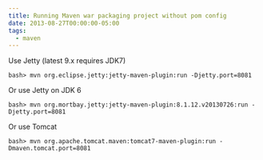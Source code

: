```yaml
---
title: Running Maven war packaging project without pom config
date: 2013-08-27T00:00:00-05:00
tags:
  - maven
---
```


Use Jetty (latest 9.x requires JDK7)

    bash> mvn org.eclipse.jetty:jetty-maven-plugin:run -Djetty.port=8081

Or use Jetty on JDK 6

    bash> mvn org.mortbay.jetty:jetty-maven-plugin:8.1.12.v20130726:run -Djetty.port=8081

Or use Tomcat

    bash> mvn org.apache.tomcat.maven:tomcat7-maven-plugin:run -Dmaven.tomcat.port=8081
